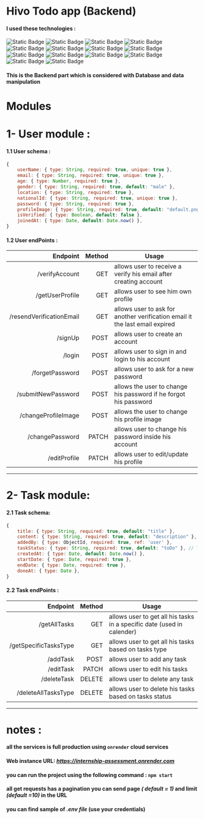 # Hivo Todo app  (Backend)

#### I used these technologies :
![Static Badge](https://img.shields.io/badge/5.1.1-bcrypt-red)
![Static Badge](https://img.shields.io/badge/16.4.5-dotenv-yellow)
![Static Badge](https://img.shields.io/badge/4.19.2-express-blue)
![Static Badge](https://img.shields.io/badge/17.13.3-joi-sand)
![Static Badge](https://img.shields.io/badge/4.0.2-joi-objectid-pink)
![Static Badge](https://img.shields.io/badge/1.41.3-cloudinary-green)
![Static Badge](https://img.shields.io/badge/9.0.2-jsonwebtoken-purple)
![Static Badge](https://img.shields.io/badge/20.5.0-node-darkgreen)
![Static Badge](https://img.shields.io/badge/3.1.4-nodemon-09c)
![Static Badge](https://img.shields.io/badge/1.4.5-multer-brown)
![Static Badge](https://img.shields.io/badge/4.0.0-multer.storage.cloudinary-bronze)
![Static Badge](https://img.shields.io/badge/cors-2.8.5-0f3)
![Static Badge](https://img.shields.io/badge/nodemailer-6.9.14-orange)
![Static Badge](https://img.shields.io/badge/mongoose-8.5.0-white)


#### This is the Backend part which is considered with Database and data manipulation

# Modules

# 1- User module :

#### 1.1 User schema : 

```JavaScript
{
    userName: { type: String, required: true, unique: true },
    email: { type: String, required: true, unique: true },
    age: { type: Number, required: true },
    gender: { type: String, required: true, default: "male" },
    location: { type: String, required: true },
    nationalId: { type: String, required: true, unique: true },
    password: { type: String, required: true },
    profileImage: { type: String, required: true, default: "default.png" },
    isVerified: { type: Boolean, default: false },
    joinedAt: { type: Date, default: Date.now() },
}
```

#### 1.2 User endPoints : 

|Endpoint|Method|Usage
|-------:|-----:|-----
|/verifyAccount|GET|allows user to receive a verify his email after creating account
|/getUserProfile|GET|allows user to see him own profile
|/resendVerificationEmail|GET|allows user to ask for another verification email it the last email expired 
|/signUp|POST|allows user to create an account 
|/login|POST|allows user to sign in and login to his account  
|/forgetPassword|POST|allows user to ask for a new password
|/submitNewPassword|POST|allows the user to change his password if he forgot his password 
|/changeProfileImage|POST|allows the user to change his profile image
|/changePassword|PATCH|allows user to change his password inside his account 
|/editProfile|PATCH|allows user to edit/update his profile 

--------------------------------------------------------------------------------------

# 2- Task module:

#### 2.1 Task schema:

```JavaScript
{
    title: { type: String, required: true, default: "title" },
    content: { type: String, required: true, default: "description" },
    addedBy: { type: ObjectId, required: true, ref: 'user' },
    taskStatus: { type: String, required: true, default: "toDo" }, // To do , In progress, Done
    createdAt: { type: Date, default: Date.now() },
    startDate: { type: Date, required: true },
    endDate: { type: Date, required: true },
    doneAt: { type: Date },
}
```

#### 2.2 Task endPoints : 

|Endpoint|Method|Usage
|-------:|-----:|-----
|/getAllTasks|GET|allows user to get all his tasks in a specific date (used in calender)
|/getSpecificTasksType|GET|allows user to get all his tasks based on tasks type 
|/addTask|POST|allows user to add any task
|/editTask|PATCH|allows user to edit his tasks
|/deleteTask|DELETE|allows user to delete any task
|/deleteAllTasksType|DELETE|allows user to delete his tasks based on tasks status 
 
--------------------------------------------------------------------------------------

# notes :

#### all the services is full production using `onrender` cloud services
#### Web instance URL: *https://internship-assessment.onrender.com*


#### you can run the project using the following command : `npm start`

#### all get requests has a pagination you can send page *( default = 1)* and limit *(default =10)* in the URL 

#### you can find sample of *.env file* (use your credentials)